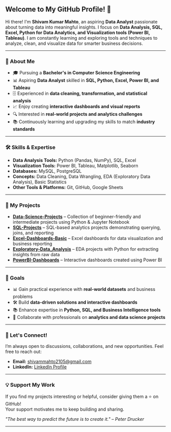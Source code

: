 ## Welcome to My GitHub Profile! 👋

Hi there! I'm **Shivam Kumar Mahto**, an aspiring **Data Analyst** passionate about turning data into meaningful insights. I focus on **Data Analysis, SQL, Excel, Python for Data Analytics, and Visualization tools (Power BI, Tableau)**. I am constantly learning and exploring tools and techniques to analyze, clean, and visualize data for smarter business decisions.

---

### 🚀 About Me

- 🎓 Pursuing a **Bachelor's in Computer Science Engineering**  
- 📊 Aspiring **Data Analyst** skilled in **SQL, Python, Excel, Power BI, and Tableau**  
- 🗄️ Experienced in **data cleaning, transformation, and statistical analysis**  
- 📈 Enjoy creating **interactive dashboards and visual reports**  
- 🔍 Interested in **real-world projects and analytics challenges**  
- 📚 Continuously learning and upgrading my skills to match **industry standards**

---

### 🛠 Skills & Expertise

- **Data Analysis Tools:** Python (Pandas, NumPy), SQL, Excel  
- **Visualization Tools:** Power BI, Tableau, Matplotlib, Seaborn  
- **Databases:** MySQL, PostgreSQL  
- **Concepts:** Data Cleaning, Data Wrangling, EDA (Exploratory Data Analysis), Basic Statistics  
- **Other Tools & Platforms:** Git, GitHub, Google Sheets  

---

### 📂 My Projects

- [**Data-Science-Projects**](#) – Collection of beginner-friendly and intermediate projects using Python & Jupyter Notebook  
- [**SQL-Projects**](#) – SQL-based analytics projects demonstrating querying, joins, and reporting  
- [**Excel-Dashboards-Basic**](#) – Excel dashboards for data visualization and business reporting  
- [**Exploratory-Data_Analysis**](#) – EDA projects with Python for extracting insights from raw data  
- [**PowerBI-Dashboards**](#) – Interactive dashboards created using Power BI  

---

### 🎯 Goals

- 📊 Gain practical experience with **real-world datasets** and business problems  
- 🛠 Build **data-driven solutions and interactive dashboards**  
- 📚 Enhance expertise in **Python, SQL, and Business Intelligence tools**  
- 🤝 Collaborate with professionals on **analytics and data science projects**

---


### 🤝 Let's Connect!

I’m always open to discussions, collaborations, and new opportunities. Feel free to reach out:  

- **Email:** shivammahto2105@gmail.com  
- **LinkedIn:** [LinkedIn Profile](https://www.linkedin.com/in/shivam-kumar-mahto-b7a84a311)  

---

### 💡 Support My Work

If you find my projects interesting or helpful, consider giving them a ⭐ on GitHub!  
Your support motivates me to keep building and sharing.  

*"The best way to predict the future is to create it." – Peter Drucker*

---
